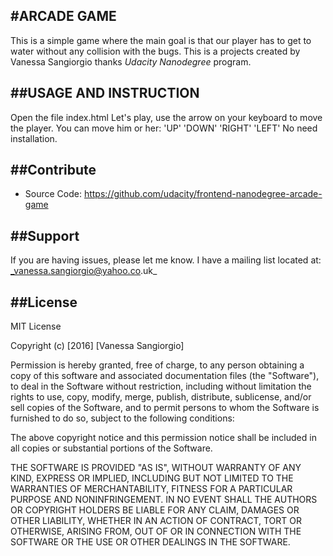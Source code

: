 #ARCADE GAME
------------

This is a simple game where the main goal is that our player has to get to water without any collision with the bugs.
This is a projects created by Vanessa Sangiorgio thanks _Udacity Nanodegree_ program.

##USAGE AND INSTRUCTION
-------

Open the file index.html
Let's play, use the arrow on your keyboard to move the player. You can move him or her:
'UP' 
'DOWN'
'RIGHT'
'LEFT'
No need installation.

##Contribute
----------

- Source Code: https://github.com/udacity/frontend-nanodegree-arcade-game

##Support
-------

If you are having issues, please let me know.
I have a mailing list located at: _vanessa.sangiorgio@yahoo.co.uk_

##License
-------

MIT License

Copyright (c) [2016] [Vanessa Sangiorgio]

Permission is hereby granted, free of charge, to any person obtaining a copy
of this software and associated documentation files (the "Software"), to deal
in the Software without restriction, including without limitation the rights
to use, copy, modify, merge, publish, distribute, sublicense, and/or sell
copies of the Software, and to permit persons to whom the Software is
furnished to do so, subject to the following conditions:

The above copyright notice and this permission notice shall be included in all
copies or substantial portions of the Software.

THE SOFTWARE IS PROVIDED "AS IS", WITHOUT WARRANTY OF ANY KIND, EXPRESS OR
IMPLIED, INCLUDING BUT NOT LIMITED TO THE WARRANTIES OF MERCHANTABILITY,
FITNESS FOR A PARTICULAR PURPOSE AND NONINFRINGEMENT. IN NO EVENT SHALL THE
AUTHORS OR COPYRIGHT HOLDERS BE LIABLE FOR ANY CLAIM, DAMAGES OR OTHER
LIABILITY, WHETHER IN AN ACTION OF CONTRACT, TORT OR OTHERWISE, ARISING FROM,
OUT OF OR IN CONNECTION WITH THE SOFTWARE OR THE USE OR OTHER DEALINGS IN THE
SOFTWARE.